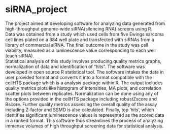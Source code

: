 # siRNA_project
The project aimed at developing software for analyzing data generated from high-throughput genome-wide siRNA(silencing RNA) screens using R.  
Data was obtained from a study which used cells from five Ewings sarcoma cell lines plated on a 384 well plate and transfected with siRNAs from a library of commercial siRNA.  The final outcome in the study was cell viability, measured as a luminescence value corresponding to each well (each siRNA).  
Statistical analysis of this study involves producing quality metrics graphs, normalization of data and identification of “hits”. The software was developed in open source R statistical tool. The software intakes the data in user provided format and converts it into a format compatible with the cellHTS package which is a analysis package within R. The output includes quality metrics plots like histogram of intensities, MA plots, and correlation scatter plots between replicates. 
Normalization can be done using any of the options provided in the cellHTS package including robustZscore and Bscore. Further quality metrics assessing the overall quality of the assay including Z-factor and SSMD is also calculated. 
Finally, top ‘hits’, which identifies significant luminescence values is represented as the scored data in a ranked format. This software thus streamlines the process of analyzing immense volumes of high throughput screening data for statistical analysis. 
